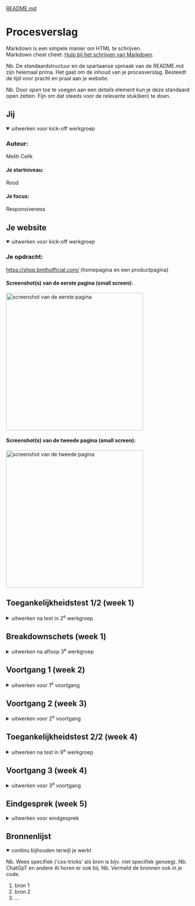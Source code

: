 [README.md](https://github.com/user-attachments/files/22127977/README.md)
# Procesverslag
Markdown is een simpele manier om HTML te schrijven.  
Markdown cheat cheet: [Hulp bij het schrijven van Markdown](https://github.com/adam-p/markdown-here/wiki/Markdown-Cheatsheet).

Nb. De standaardstructuur en de spartaanse opmaak van de README.md zijn helemaal prima. Het gaat om de inhoud van je procesverslag. Besteedt de tijd voor pracht en praal aan je website.

Nb. Door *open* toe te voegen aan een *details* element kun je deze standaard open zetten. Fijn om dat steeds voor de relevante stuk(ken) te doen.





## Jij

<details open>
  <summary>uitwerken voor kick-off werkgroep</summary>

  ### Auteur:
  Melih Celik

  #### Je startniveau:
  Rood

  #### Je focus:
  Responsiveness
 
</details>





## Je website

<details open>
  <summary>uitwerken voor kick-off werkgroep</summary>

  ### Je opdracht:
  https://shop.bmthofficial.com/
  (homepagina en een productpagina)

  #### Screenshot(s) van de eerste pagina (small screen): 
  
  <img src="readme-images/screenshot1.png" width="375px" alt="screenshot van de eerste pagina">

  #### Screenshot(s) van de tweede pagina (small screen):
  
  <img src="readme-images/screenshot2.png" width="375px" alt="screenshot van de tweede pagina">
 
</details>



## Toegankelijkheidstest 1/2 (week 1)

<details>
  <summary>uitwerken na test in 2<sup>e</sup> werkgroep</summary>

  ### Bevindingen
  Lijst met je bevindingen die in de test naar voren kwamen:
  - Geen alt teksten
  - Geen light mode (site is al donker)
  

</details>



## Breakdownschets (week 1)

<details>
  <summary>uitwerken na afloop 3<sup>e</sup> werkgroep</summary>

  Link naar mijn breakdown schets:
  https://www.figma.com/design/zKko9KrDx9agR3msY1vCYm/Untitled?node-id=1-2&t=DcGmd728p6sILTlv-1
  
</details>





## Voortgang 1 (week 2)

<details>
  <summary>uitwerken voor 1<sup>e</sup> voortgang</summary>

  ### Stand van zaken
  hier dit ging goed & dit was lastig (neem ook screenshots op van delen van je website en code)

  - Wat ging goed: Ik had een goede start, snelle begin met mijn header en kon meteen naar de hamburger menu
  - Wat was lastig: De header had ik eerst anders gedaan, dus ik moest weer opnieuw beginnen van 0 om het beter te maken wat wel tijd en moeite kostte

  Bespreken met groepje:
  HTML bekijken, carousel met pijltjes, video embed, site op de beste manier responsive maken, hoe een kaart op een website bruikbaar maken


  ### Verslag van meeting
  hier na afloop snel de uitkomsten van de meeting vastleggen

  - Geen google kaarten gebruiken maar open source
  - 3 Style sheets inleveren, algemeen, pagina 1, pagina 2
  - Font face moet je gebruiken, geen google fonts
  - Svg's kan je pakken van een site door via element inspect te kopieren
  - Aria-hidden tag leest de screenreader niet

    
</details>





## Voortgang 2 (week 3)

<details>
  <summary>uitwerken voor 2<sup>e</sup> voortgang</summary>

  ### Stand van zaken
  Ik heb kunnen werken aan mijn header, ook geleerd hoe ik het op een betere manier kon doen wat mijn uiteindelijk veel tijd zou besparen (2 navs gebruiken i.p.v. 1). Ik was ook eerst begonnen met big screen en niet mobile first dus opnieuw      beginnen was het beste optie, ik ben van plan om z.s.m aan de hamburger menu te werken.

  Vragen per leerling:
  Melih: Html check & hoe je je site responsive maakt 
  Eva: Video van een site pakken en zelf gebruiken
  Bo: Vraag of haar html klopt
  Demi: Vraag of haar html klopt
  


  ### Verslag van meeting
  hier na afloop snel de uitkomsten van de meeting vastleggen

  - Sections moeten een header hebben
  - Letten op toegankelijkheid

</details>





## Toegankelijkheidstest 2/2 (week 4)

<details>
  <summary>uitwerken na test in 9<sup>e</sup> werkgroep</summary>

  <img src="readme-images/WCAG checklist_page-0001.jpg" width="375px" alt="screenshot van de tweede pagina">
  <img src="readme-images/WCAG checklist_page-0002.jpg" width="375px" alt="screenshot van de tweede pagina">
  <img src="readme-images/WCAG checklist_page-0003.jpg" width="375px" alt="screenshot van de tweede pagina">
  <img src="readme-images/WCAG checklist_page-0004.jpg" width="375px" alt="screenshot van de tweede pagina">
  <img src="readme-images/WCAG checklist_page-0005.jpg" width="375px" alt="screenshot van de tweede pagina">


</details>





## Voortgang 3 (week 4)

<details>
  <summary>uitwerken voor 3<sup>e</sup> voortgang</summary>

  ### Stand van zaken
  hier dit ging goed & dit was lastig (neem ook screenshots op van delen van je website en code)


  ### Agenda voor meeting
  samen met je groepje opstellen

  | student 1      | student 2          | student 3    | student 4        |
  | ---            | ---                | ---          | ---              |
  | dit bespreken  | en dit             | en ik dit    | en dan ik dat    |
  | en dat ook nog | dit als er tijd is | nog een punt | dit wil ik zeker |
  | ...            | ...                | ...          | ...              |


  ### Verslag van meeting
  hier na afloop snel de uitkomsten van de meeting vastleggen

  - punt 1
  - punt 2
  - nog een punt
  - ...

</details>





## Eindgesprek (week 5)

<details>
  <summary>uitwerken voor eindgesprek</summary>

  ### Je uitkomst - karakteristiek screenshots:
  <img src="readme-images/dummy-plaatje.jpg" width="375px" alt="uitomst opdracht 1">


  ### Dit ging goed/Heb ik geleerd: 
  Korte omschrijving met plaatjes

  <img src="readme-images/dummy-plaatje.jpg" width="375px" alt="top">


  ### Dit was lastig/Is niet gelukt:
  Korte omschrijving met plaatjes

  <img src="readme-images/dummy-plaatje.jpg" width="375px" alt="bummer">
</details>





## Bronnenlijst

<details open>
  <summary>continu bijhouden terwijl je werkt</summary>

  Nb. Wees specifiek ('css-tricks' als bron is bijv. niet specifiek genoeg). 
  Nb. ChatGpT en andere AI horen er ook bij.
  Nb. Vermeld de bronnen ook in je code.

  1. bron 1
  2. bron 2
  3. ...

</details>
